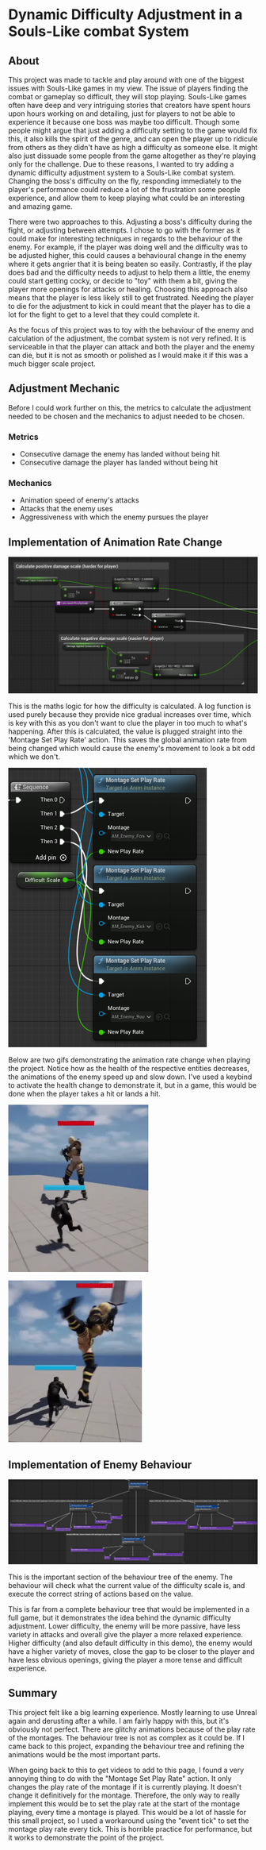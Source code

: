 # Dynamic Difficulty Adjustment in a Souls-Like combat System
## About

This project was made to tackle and play around with one of the biggest issues with Souls-Like games in my view. The issue of players finding the combat or gameplay so difficult, they will stop playing. Souls-Like games often have deep and very intriguing stories that creators have spent hours upon hours working on and detailing, just for players to not be able to experience it because one boss was maybe too difficult. Though some people might argue that just adding a difficulty setting to the game would fix this, it also kills the spirit of the genre, and can open the player up to ridicule from others as they didn't have as high a difficulty as someone else. It might also just dissuade some people from the game altogether as they're playing only for the challenge. Due to these reasons, I wanted to try adding a dynamic difficulty adjustment system to a Souls-Like combat system. Changing the boss's difficulty on the fly, responding immediately to the player's performance could reduce a lot of the frustration some people experience, and allow them to keep playing what could be an interesting and amazing game. 

There were two approaches to this. Adjusting a boss's difficulty during the fight, or adjusting between attempts. I chose to go with the former as it could make for interesting techniques in regards to the behaviour of the enemy. For example, if the player was doing well and the difficulty was to be adjusted higher, this could causes a behavioural change in the enemy where it gets angrier that it is being beaten so easily. Contrastly, if the play does bad and the difficulty needs to adjust to help them a little, the enemy could start getting cocky, or decide to "toy" with them a bit, giving the player more openings for attacks or healing. Choosing this approach also means that the player is less likely still to get frustrated. Needing the player to die for the adjustment to kick in could meant that the player has to die a lot for the fight to get to a level that they could complete it. 

As the focus of this project was to toy with the behaviour of the enemy and calculation of the adjustment, the combat system is not very refined. It is serviceable in that the player can attack and both the player and the enemy can die, but it is not as smooth or polished as I would make it if this was a much bigger scale project. 

## Adjustment Mechanic

Before I could work further on this, the metrics to calculate the adjustment needed to be chosen and the mechanics to adjust needed to be chosen.
### Metrics
- Consecutive damage the enemy has landed without being hit
- Consecutive damage the player has landed without being hit

### Mechanics
- Animation speed of enemy's attacks
- Attacks that the enemy uses
- Aggressiveness with which the enemy pursues the player

## Implementation of Animation Rate Change

![Image](/images/DDASoulsLike/DDASoulsLikeImage1.png)

This is the maths logic for how the difficulty is calculated. A log function is used purely because they provide nice gradual increases over time, which is key with this as you don't want to clue the player in too much to what's happening. 
After this is calculated, the value is plugged straight into the 'Montage Set Play Rate' action. This saves the global animation rate from being changed which would cause the enemy's movement to look a bit odd which we don't.

![Image](/images/DDASoulsLike/DDASoulsLikeImage2.png)

Below are two gifs demonstrating the animation rate change when playing the project. Notice how as the health of the respective entities decreases, the animations of the enemy speed up and slow down. I've used a keybind to activate the health change to demonstrate it, but in a game, this would be done when the player takes a hit or lands a hit. 

![Image](/images/DDASoulsLike/DDASoulsLikeWEBP1.webp)

![Image](/images/DDASoulsLike/DDASoulsLikeWEBP2.webp)

## Implementation of Enemy Behaviour

![Image](/images/DDASoulsLike/DDASoulsLikeImage3.png)

This is the important section of the behaviour tree of the enemy. The behaviour will check what the current value of the difficulty scale is, and execute the correct string of actions based on the value. 

This is far from a complete behaviour tree that would be implemented in a full game, but it demonstrates the idea behind the dynamic difficulty adjustment. Lower difficulty, the enemy will be more passive, have less variety in attacks and overall give the player a more relaxed experience. Higher difficulty (and also default difficulty in this demo), the enemy would have a higher variety of moves, close the gap to be closer to the player and have less obvious openings, giving the player a more tense and difficult experience. 


## Summary

This project felt like a big learning experience. Mostly learning to use Unreal again and derusting after a while. I am fairly happy with this, but it's obviously not perfect. There are glitchy animations because of the play rate of the montages. The behaviour tree is not as complex as it could be. If I came back to this project, expanding the behaviour tree and refining the animations would be the most important parts. 

When going back to this to get videos to add to this page, I found a very annoying thing to do with the "Montage Set Play Rate" action. It only changes the play rate of the montage if it is currently playing. It doesn't change it definitively for the montage. Therefore, the only way to really implement this would be to set the play rate at the start of the montage playing, every time a montage is played. This would be a lot of hassle for this small project, so I used a workaround using the "event tick" to set the montage play rate every tick. This is horrible practice for performance, but it works to demonstrate the point of the project.
